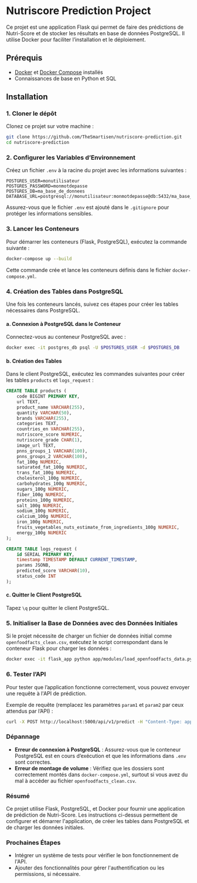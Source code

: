 # Nutriscore Prediction Project

Ce projet est une application Flask qui permet de faire des prédictions de Nutri-Score et de stocker les résultats en base de données PostgreSQL. Il utilise Docker pour faciliter l’installation et le déploiement.

## Prérequis

- [Docker](https://www.docker.com/get-started) et [Docker Compose](https://docs.docker.com/compose/install/) installés
- Connaissances de base en Python et SQL

## Installation

### 1. Cloner le dépôt

Clonez ce projet sur votre machine :

```bash
git clone https://github.com/TheSmartisen/nutriscore-prediction.git
cd nutriscore-prediction
```

### 2. Configurer les Variables d’Environnement

Créez un fichier `.env` à la racine du projet avec les informations suivantes :

```env
POSTGRES_USER=monutilisateur
POSTGRES_PASSWORD=monmotdepasse
POSTGRES_DB=ma_base_de_donnees
DATABASE_URL=postgresql://monutilisateur:monmotdepasse@db:5432/ma_base_de_donnees
```

Assurez-vous que le fichier `.env` est ajouté dans le `.gitignore` pour protéger les informations sensibles.

### 3. Lancer les Conteneurs

Pour démarrer les conteneurs (Flask, PostgreSQL), exécutez la commande suivante :

```bash
docker-compose up --build
```

Cette commande crée et lance les conteneurs définis dans le fichier `docker-compose.yml`.

### 4. Création des Tables dans PostgreSQL

Une fois les conteneurs lancés, suivez ces étapes pour créer les tables nécessaires dans PostgreSQL.

#### a. Connexion à PostgreSQL dans le Conteneur

Connectez-vous au conteneur PostgreSQL avec :

```bash
docker exec -it postgres_db psql -U $POSTGRES_USER -d $POSTGRES_DB
```

#### b. Création des Tables

Dans le client PostgreSQL, exécutez les commandes suivantes pour créer les tables `products` et `logs_request` :

```sql
CREATE TABLE products (
    code BIGINT PRIMARY KEY,
    url TEXT,
    product_name VARCHAR(255),
    quantity VARCHAR(50),
    brands VARCHAR(255),
    categories TEXT,
    countries_en VARCHAR(255),
    nutriscore_score NUMERIC,
    nutriscore_grade CHAR(1),
    image_url TEXT,
    pnns_groups_1 VARCHAR(100),
    pnns_groups_2 VARCHAR(100),
    fat_100g NUMERIC,
    saturated_fat_100g NUMERIC,
    trans_fat_100g NUMERIC,
    cholesterol_100g NUMERIC,
    carbohydrates_100g NUMERIC,
    sugars_100g NUMERIC,
    fiber_100g NUMERIC,
    proteins_100g NUMERIC,
    salt_100g NUMERIC,
    sodium_100g NUMERIC,
    calcium_100g NUMERIC,
    iron_100g NUMERIC,
    fruits_vegetables_nuts_estimate_from_ingredients_100g NUMERIC,
    energy_100g NUMERIC
);

CREATE TABLE logs_request (
    id SERIAL PRIMARY KEY,
    timestamp TIMESTAMP DEFAULT CURRENT_TIMESTAMP,
    params JSONB,
    predicted_score VARCHAR(10),
    status_code INT
);
```

#### c. Quitter le Client PostgreSQL

Tapez `\q` pour quitter le client PostgreSQL.

### 5. Initialiser la Base de Données avec des Données Initiales

Si le projet nécessite de charger un fichier de données initial comme `openfoodfacts_clean.csv`, exécutez le script correspondant dans le conteneur Flask pour charger les données :

```bash
docker exec -it flask_app python app/modules/load_openfoodfacts_data.py
```

### 6. Tester l’API

Pour tester que l’application fonctionne correctement, vous pouvez envoyer une requête à l'API de prédiction.

Exemple de requête (remplacez les paramètres `param1` et `param2` par ceux attendus par l’API) :

```bash
curl -X POST http://localhost:5000/api/v1/predict -H "Content-Type: application/json" -d '{"param1": "value1", "param2": "value2"}'
```

### Dépannage

- **Erreur de connexion à PostgreSQL** : Assurez-vous que le conteneur PostgreSQL est en cours d’exécution et que les informations dans `.env` sont correctes.
- **Erreur de montage de volume** : Vérifiez que les dossiers sont correctement montés dans `docker-compose.yml`, surtout si vous avez du mal à accéder au fichier `openfoodfacts_clean.csv`.

### Résumé

Ce projet utilise Flask, PostgreSQL, et Docker pour fournir une application de prédiction de Nutri-Score. Les instructions ci-dessus permettent de configurer et démarrer l'application, de créer les tables dans PostgreSQL et de charger les données initiales.

### Prochaines Étapes

- Intégrer un système de tests pour vérifier le bon fonctionnement de l'API.
- Ajouter des fonctionnalités pour gérer l'authentification ou les permissions, si nécessaire.